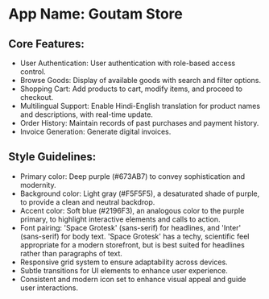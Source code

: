 # **App Name**: Goutam Store

## Core Features:

- User Authentication: User authentication with role-based access control.
- Browse Goods: Display of available goods with search and filter options.
- Shopping Cart: Add products to cart, modify items, and proceed to checkout.
- Multilingual Support: Enable Hindi-English translation for product names and descriptions, with real-time update.
- Order History: Maintain records of past purchases and payment history.
- Invoice Generation: Generate digital invoices.

## Style Guidelines:

- Primary color: Deep purple (#673AB7) to convey sophistication and modernity.
- Background color: Light gray (#F5F5F5), a desaturated shade of purple, to provide a clean and neutral backdrop.
- Accent color: Soft blue (#2196F3), an analogous color to the purple primary, to highlight interactive elements and calls to action.
- Font pairing: 'Space Grotesk' (sans-serif) for headlines, and 'Inter' (sans-serif) for body text. 'Space Grotesk' has a techy, scientific feel appropriate for a modern storefront, but is best suited for headlines rather than paragraphs of text.
- Responsive grid system to ensure adaptability across devices.
- Subtle transitions for UI elements to enhance user experience.
- Consistent and modern icon set to enhance visual appeal and guide user interactions.
